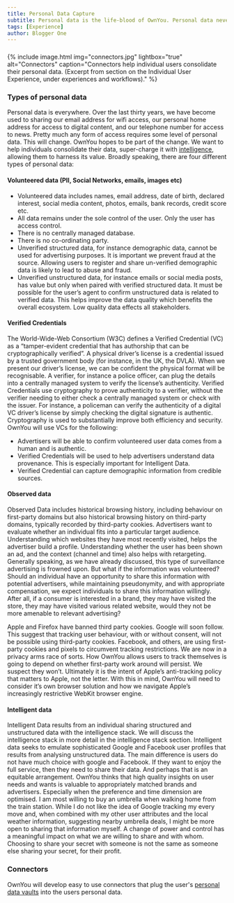 ```yaml
---
title: Personal Data Capture
subtitle: Personal data is the life-blood of OwnYou. Personal data never leaves the individual's control, always stored safely, and only ever shared in a privacy preserving manner.
tags: [Experience]
author: Blogger One
---
```


### <span style="color: #e81313"></span>

{% include image.html img="connectors.jpg" lightbox="true" alt="Connectors" caption="Connectors help individual users consolidate their personal data. (Excerpt from section on the Individual User Experience, under experiences and workflows)." %}

### Types of personal data

Personal data is everywhere. Over the last thirty years, we have become used to sharing our email address for wifi access, our personal home address for access to digital content, and our telephone number for access to news. Pretty much any form of access requires some level of personal data. This will change. OwnYou hopes to be part of the change. We want to help individuals consolidate their data, super-charge it with [intelligence](/docs/intelligence_stack), allowing them to harness its value. Broadly speaking, there are four different types of personal data:

#### Volunteered data (PII, Social Networks, emails, images etc)

- Volunteered data includes names, email address, date of birth, declared interest, social media content, photos, emails, bank records, credit score etc.
- All data remains under the sole control of the user. Only the user has access control.
- There is no centrally managed database.
- There is no co-ordinating party.
- Unverified structured data, for instance demographic data, cannot be used for advertising purposes. It is important we prevent fraud at the source. Allowing users to register and share un-verified demographic data is likely to lead to abuse and fraud.
- Unverified unstructured data, for instance emails or social media posts, has value but only when paired with verified structured data. It must be possible for the user’s agent to confirm unstructured data is related to verified data. This helps improve the data quality which benefits the overall ecosystem. Low quality data effects all stakeholders.

#### Verified Credentials

The World-Wide-Web Consortium (W3C) defines a Verified Credential (VC) as a “tamper-evident credential that has authorship that can be cryptographically verified”. A physical driver’s license is a credential issued by a trusted government body (for instance, in the UK, the DVLA). When we present our driver’s license, we can be confident the physical format will be recognisable. A verifier, for instance a police officer, can plug the details into a centrally managed system to verify the license’s authenticity. Verified Credentials use cryptography to prove authenticity to a verifier, without the verifier needing to either check a centrally managed system or check with the issuer. For instance, a policeman can verify the authenticity of a digital VC driver’s license by simply checking the digital signature is authentic. Cryptography is used to substantially improve both efficiency and security. OwnYou will use VCs for the following:

- Advertisers will be able to confirm volunteered user data comes from a human and is authentic.
- Verified Credentials will be used to help advertisers understand data provenance. This is especially important for Intelligent Data.
- Verified Credential can capture demographic information from credible sources.

#### Observed data

Observed Data includes historical browsing history, including behaviour on first-party domains but also historical browsing history on third-party domains, typically recorded by third-party cookies. Advertisers want to evaluate whether an individual fits into a particular target audience. Understanding which websites they have most recently visited, helps the advertiser build a profile. Understanding whether the user has been shown an ad, and the context (channel and time) also helps with retargeting. Generally speaking, as we have already discussed, this type of surveillance advertising is frowned upon. But what if the information was volunteered? Should an individual have an opportunity to share this information with potential advertisers, while maintaining pseudonymity, and with appropriate compensation, we expect individuals to share this information willingly. After all, if a consumer is interested in a brand, they may have visited the store, they may have visited various related website, would they not be more amenable to relevant advertising?

Apple and Firefox have banned third party cookies. Google will soon follow. This suggest that tracking user behaviour, with or without consent, will not be possible using third-party cookies. Facebook, and others, are using first-party cookies and pixels to circumvent tracking restrictions. We are now in a privacy arms race of sorts. How OwnYou allows users to track themselves is going to depend on whether first-party work around will persist. We suspect they won’t. Ultimately it is the intent of Apple’s anti-tracking policy that matters to Apple, not the letter. With this in mind, OwnYou will need to consider it’s own browser solution and how we navigate Apple’s increasingly restrictive WebKit browser engine.

#### Intelligent data

Intelligent Data results from an individual sharing structured and unstructured data with the intelligence stack. We will discuss the intelligence stack in more detail in the intelligence stack section. Intelligent data seeks to emulate sophisticated Google and Facebook user profiles that results from analysing unstructured data. The main difference is users do not have much choice with google and Facebook. If they want to enjoy the full service, then they need to share their data. And perhaps that is an equitable arrangement. OwnYou thinks that high quality insights on user needs and wants is valuable to appropriately matched brands and advertisers. Especially when the preference and time dimension are optimised. I am most willing to buy an umbrella when walking home from the train station. While I do not like the idea of Google tracking my every move and, when combined with my other user attributes and the local weather information, suggesting nearby umbrella deals, I might be more open to sharing that information myself. A change of power and control has a meaningful impact on what we are willing to share and with whom. Choosing to share your secret with someone is not the same as someone else sharing your secret, for their profit.

### Connectors

OwnYou will develop easy to use connectors that plug the user's [personal data vaults](/docs/personal_data_storage) into the users personal data.
